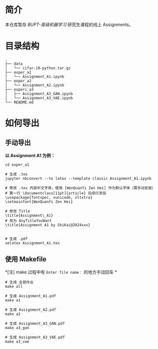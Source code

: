 # 简介

本仓库暂存 *BUPT-高级机器学习*  研究生课程的线上 Assignments。

# 目录结构

```shell
.
├── data
│   └── cifar-10-python.tar.gz
├── exper_a1
│   └── Assignment_A1.ipynb
├── exper_a2
│   └── Assignment_A2.ipynb
├── experi_a3
│   ├── Assignment_A3_GAN.ipynb
│   └── Assignment_A3_VAE.ipynb
└── README.md
```

# 如何导出

## 手动导出

**以 Assignment A1 为例：**
 
```shell
cd exper_a1

# 生成 .tex
jupyter nbconvert --to latex --template classic Assignment_A1.ipynb

# 修改 .tex 内部中文字体，使用 [WenQuanYi Zen Hei] 作为默认字体（需手动安装）
# 第一行 \documentclass[11pt]{article} 后续行添加
\usepackage{fontspec, xunicode, xltxtra}
\setmainfont{WenQuanYi Zen Hei}

# 修改 Title
\title{Assignment\_A1}
# 改为 AnyTitleYouWant
\title{Assignment A1 by ShiKai@2024xxx}


# 生成 .pdf
xelatex Assignment_A1.tex
```

## 使用 Makefile

*[注] make 过程中有 `Enter file name：` 的地方手动回车 *

```shell
# 生成 全部作业
make all

# 生成 Assignment_A1.pdf
make a1

# 生成 Assignment_A2.pdf
make a2

# 生成 Assignment_A3_GAN.pdf
make a3_gan

# 生成 Assignment_A3_VAE.pdf
make a3_vae
```


